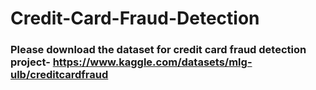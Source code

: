 # Credit-Card-Fraud-Detection
### Please download the dataset for credit card fraud detection project- https://www.kaggle.com/datasets/mlg-ulb/creditcardfraud
